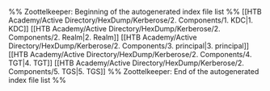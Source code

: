 %% Zoottelkeeper: Beginning of the autogenerated index file list  %%
 [[HTB Academy/Active Directory/HexDump/Kerberose/2. Components/1. KDC|1. KDC]]
 [[HTB Academy/Active Directory/HexDump/Kerberose/2. Components/2. Realm|2. Realm]]
 [[HTB Academy/Active Directory/HexDump/Kerberose/2. Components/3. principal|3. principal]]
 [[HTB Academy/Active Directory/HexDump/Kerberose/2. Components/4. TGT|4. TGT]]
 [[HTB Academy/Active Directory/HexDump/Kerberose/2. Components/5. TGS|5. TGS]]
%% Zoottelkeeper: End of the autogenerated index file list  %%
